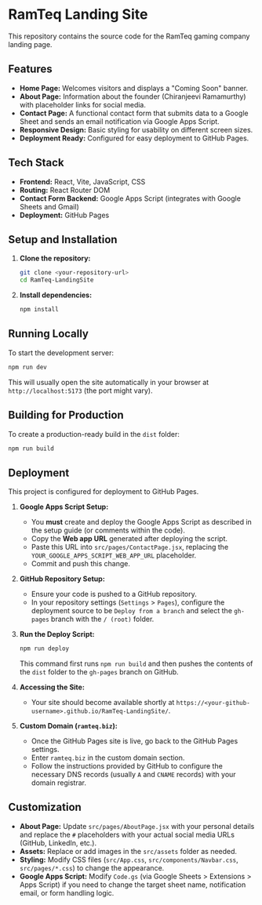 # RamTeq Landing Site

This repository contains the source code for the RamTeq gaming company landing page.

## Features

*   **Home Page:** Welcomes visitors and displays a "Coming Soon" banner.
*   **About Page:** Information about the founder (Chiranjeevi Ramamurthy) with placeholder links for social media.
*   **Contact Page:** A functional contact form that submits data to a Google Sheet and sends an email notification via Google Apps Script.
*   **Responsive Design:** Basic styling for usability on different screen sizes.
*   **Deployment Ready:** Configured for easy deployment to GitHub Pages.

## Tech Stack

*   **Frontend:** React, Vite, JavaScript, CSS
*   **Routing:** React Router DOM
*   **Contact Form Backend:** Google Apps Script (integrates with Google Sheets and Gmail)
*   **Deployment:** GitHub Pages

## Setup and Installation

1.  **Clone the repository:**
    ```bash
    git clone <your-repository-url>
    cd RamTeq-LandingSite
    ```
2.  **Install dependencies:**
    ```bash
    npm install
    ```

## Running Locally

To start the development server:

```bash
npm run dev
```

This will usually open the site automatically in your browser at `http://localhost:5173` (the port might vary).

## Building for Production

To create a production-ready build in the `dist` folder:

```bash
npm run build
```

## Deployment

This project is configured for deployment to GitHub Pages.

1.  **Google Apps Script Setup:**
    *   You **must** create and deploy the Google Apps Script as described in the setup guide (or comments within the code).
    *   Copy the **Web app URL** generated after deploying the script.
    *   Paste this URL into `src/pages/ContactPage.jsx`, replacing the `YOUR_GOOGLE_APPS_SCRIPT_WEB_APP_URL` placeholder.
    *   Commit and push this change.

2.  **GitHub Repository Setup:**
    *   Ensure your code is pushed to a GitHub repository.
    *   In your repository settings (`Settings` > `Pages`), configure the deployment source to be `Deploy from a branch` and select the `gh-pages` branch with the `/ (root)` folder.

3.  **Run the Deploy Script:**
    ```bash
    npm run deploy
    ```
    This command first runs `npm run build` and then pushes the contents of the `dist` folder to the `gh-pages` branch on GitHub.

4.  **Accessing the Site:**
    *   Your site should become available shortly at `https://<your-github-username>.github.io/RamTeq-LandingSite/`.

5.  **Custom Domain (`ramteq.biz`):**
    *   Once the GitHub Pages site is live, go back to the GitHub Pages settings.
    *   Enter `ramteq.biz` in the custom domain section.
    *   Follow the instructions provided by GitHub to configure the necessary DNS records (usually `A` and `CNAME` records) with your domain registrar.

## Customization

*   **About Page:** Update `src/pages/AboutPage.jsx` with your personal details and replace the `#` placeholders with your actual social media URLs (GitHub, LinkedIn, etc.).
*   **Assets:** Replace or add images in the `src/assets` folder as needed.
*   **Styling:** Modify CSS files (`src/App.css`, `src/components/Navbar.css`, `src/pages/*.css`) to change the appearance.
*   **Google Apps Script:** Modify `Code.gs` (via Google Sheets > Extensions > Apps Script) if you need to change the target sheet name, notification email, or form handling logic.
